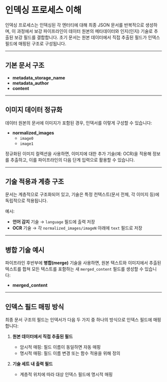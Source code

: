 # 인덱싱 프로세스 이해

인덱싱 프로세스는 인덱싱된 각 엔터티에 대해 최종 JSON 문서를 반복적으로 생성하며, 이 과정에서 보강 파이프라인이 데이터 원본의 메타데이터와 인지(인지) 기술로 추출된 보강 필드를 결합합니다. 초기 문서는 원본 데이터에서 직접 추출된 필드가 인덱스 필드에 매핑된 구조로 구성됩니다.

---

## 기본 문서 구조

- **metadata_storage_name**  
- **metadata_author**  
- **content**

---

## 이미지 데이터 정규화

데이터 원본의 문서에 이미지가 포함된 경우, 인덱서를 이렇게 구성할 수 있습니다:

- **normalized_images**  
  - `image0`  
  - `image1`

정규화된 이미지 컬렉션을 사용하면, 이미지에 대한 추가 기술(예: OCR)을 적용해 정보를 추출하고, 이를 파이프라인의 다음 단계 입력으로 활용할 수 있습니다.

---

## 기술 적용과 계층 구조

문서는 계층적으로 구조화되어 있고, 기술은 특정 컨텍스트(문서 전체, 각 이미지 등)에 독립적으로 적용됩니다.

예시:

- **언어 감지** 기술 → `language` 필드에 출력 저장  
- **OCR** 기술 → 각 `normalized_images/imageN` 아래에 `text` 필드로 저장

---

## 병합 기술 예시

파이프라인 후반부에 **병합(merge)** 기술을 사용하면, 원본 텍스트와 이미지에서 추출된 텍스트를 합쳐 모든 텍스트를 포함하는 새 `merged_content` 필드를 생성할 수 있습니다:

- **merged_content**

---

## 인덱스 필드 매핑 방식

최종 문서 구조의 필드는 인덱서가 다음 두 가지 중 하나의 방식으로 인덱스 필드에 매핑합니다:

1. **원본 데이터에서 직접 추출된 필드**  
   - 암시적 매핑: 필드 이름이 동일하면 자동 매핑  
   - 명시적 매핑: 필드 이름 변경 또는 함수 적용을 위해 정의  

2. **기술 세트 내 출력 필드**  
   - 계층적 위치에 따라 대상 인덱스 필드에 명시적 매핑  